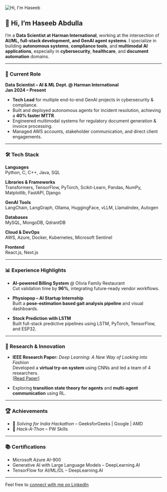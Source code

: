 ![Hi, I'm Haseeb](https://github.com/Haseebae/Haseebae/assets/75690804/0d4911a4-b7c1-4cfc-a9a3-02de8a514e9c)


## 👋 Hi, I’m Haseeb Abdulla

I’m a **Data Scientist at Harman International**, working at the intersection of **AI/ML, full-stack development, and GenAI agent systems**. I specialize in building **autonomous systems**, **compliance tools**, and **multimodal AI applications**, especially in **cybersecurity**, **healthcare**, and **document automation** domains.

---

### 🚀 Current Role
**Data Scientist – AI & ML Dept. @ Harman International**  
**Jan 2024 – Present**

- **Tech Lead** for multiple end-to-end GenAI projects in cybersecurity & compliance.
- Built and deployed autonomous agents for incident resolution, achieving a **40% faster MTTR**.
- Engineered multimodal systems for regulatory document generation & invoice processing.
- Managed AWS accounts, stakeholder communication, and direct client engagements.

---

### 🛠️ Tech Stack

**Languages**  
Python, C, C++, Java, SQL

**Libraries & Frameworks**  
Transformers, TensorFlow, PyTorch, Scikit-Learn, Pandas, NumPy, Matplotlib, FastAPI, Django

**GenAI Tools**  
LangChain, LangGraph, Ollama, HuggingFace, vLLM, LlamaIndex, Autogen

**Databases**  
MySQL, MongoDB, QdrantDB

**Cloud & DevOps**  
AWS, Azure, Docker, Kubernetes, Microsoft Sentinel

**Frontend**  
React.js, Next.js

---

### 📊 Experience Highlights

- **AI-powered Billing System** @ Olivia Family Restaurant  
  Cut validation time by **96%**, integrating future-ready vendor workflows.

- **Physiopop – AI Startup Internship**  
  Built a **pose-estimation based gait analysis pipeline** and visual dashboards.

- **Stock Prediction with LSTM**  
  Built full-stack predictive pipelines using LSTM, PyTorch, TensorFlow, and ESP32.

---

### 🧠 Research & Innovation

- **IEEE Research Paper:** *Deep Learning: A New Way of Looking into Fashion*  
  Developed a **virtual try-on system** using CNNs and led a team of 4 researchers.  
  [[Read Paper](https://ieeexplore.ieee.org/document/10074341)]

- Exploring **transition state theory for agents** and **multi-agent communication** using RL.

---

### 🏆 Achievements

- 🥇 *Solving for India Hackathon* – GeeksforGeeks | Google | AMD  
- 🥉 *Hack-A-Thon* – PW Skills  

---

### 📚 Certifications

- Microsoft Azure AI-900  
- Generative AI with Large Language Models – DeepLearning.AI  
- TensorFlow for AI/ML/DL – DeepLearning.AI

---

Feel free to [connect with me on LinkedIn](https://www.linkedin.com/in/haseeba3) 

